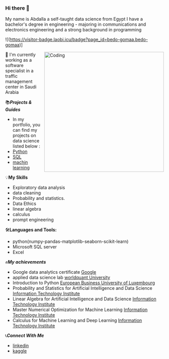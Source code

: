 ### Hi there 👋
My name is Abdalla a self-taught data science from Egypt  I have a bachelor's degree in engineering - majoring in communications and
electronics engineering and a strong background in programming 

![(https://visitor-badge.laobi.icu/badge?page_id=bedo-gomaa.bedo-gomaa)]


<img align="right" alt="Coding" width="380" src="https://camo.githubusercontent.com/8bf6f6d78abc81fcf9c49f10649423e73ea44bc248e83aaae8759d401c829a84/68747470733a2f2f70687973696373677572756b756c2e66696c65732e776f726470726573732e636f6d2f323031392f30322f6368617261637465722d312e676966">

 👷 I'm currently working as a software specialist in a traffic management center in Saudi Arabia 
 

📚***Projects & Guides*** 
* In my portfolio, you can find my projects  on data science listed below  :
* [Python](https://github.com/bedo-gomaa/data-analysis-using-python)
* [SQL](https://github.com/bedo-gomaa/data-analysis-using-SQL)
* [machin learning](https://github.com/bedo-gomaa/machin-learning-projects)


💡**My Skills**
 *  Exploratory data analysis
 *  data cleaning 
 *  Probability and statistics.
 *  Data Ethics
 *  linear algebra
 *  calculus
 *  prompt engineering


🛠️**Languages and Tools:**
 *  python(numpy-pandas-matplotlib-seaborn-scikit-learn)
 *  Microsoft SQL server
 *  Excel 


✊***My achievements***
 *  Google data analytics certificate [Google](https://www.credly.com/earner/earned/badge/8cb1332b-3143-4830-825b-bfd53fce4a79)
 *  applied data science lab [worldquant University](https://www.credly.com/earner/earned/badge/5ac7d92d-7197-45d6-ae55-934961095c7f)
 *  Introduction to Python [European Business University of Luxembourg](https://connect.ebulux.lu/course/view.php?id=73)
 *   Probability and Statistics for Artificial Intelligence and Data Science [Information Technology Institute](https://iti.gov.eg/iti/home)
 *   Linear Algebra for Artificial Intelligence and Data Science [Information Technology Institute](https://iti.gov.eg/iti/home)
 *   Master Numerical Optimization for Machine Learning [Information Technology Institute](https://iti.gov.eg/iti/home)
 * Calculus for Machine Learning and Deep Learning [Information Technology Institute](https://iti.gov.eg/iti/home)




     


  📞***Connect With Me***
  
  * [linkedin](https://www.linkedin.com/in/abdallah-gomaa-1b3146195/)
  * [kaggle](https://www.kaggle.com/abdallahgomaa)


<!--
**bedo-gomaa/bedo-gomaa** is a ✨ _special_ ✨ repository because its `README.md` (this file) appears on your GitHub profile.

Here are some ideas to get you started:

- 🔭 I’m currently working on ...
- 🌱 I’m currently learning ...
- 👯 I’m looking to collaborate on ...
- 🤔 I’m looking for help with ...
- 💬 Ask me about ...
- 📫 How to reach me: ...
- 😄 Pronouns: ...
- ⚡ Fun fact: ...
-->
